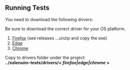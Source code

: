 ## Running Tests

You need to download the following drivers:

Be sure to download the correct driver for your OS platform.

1.  [Firefox](https://github.com/mozilla/geckodriver)  (see releases ...unzip and copy the exe)
2.  [Edge](https://developer.microsoft.com/en-us/microsoft-edge/tools/webdriver/)
3.  [Chrome](https://sites.google.com/a/chromium.org/chromedriver/)

Copy to drivers folder under the project:  
**../selenuim-tests/drivers/< _firefox|edge|chrome_ >**
